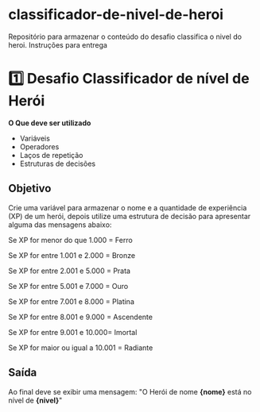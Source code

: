 # classificador-de-nivel-de-heroi
Repositório para armazenar o conteúdo do desafio classifica o nivel do heroi.
Instruções para entrega
# 1️⃣ Desafio Classificador de nível de Herói

**O Que deve ser utilizado**

- Variáveis
- Operadores
- Laços de repetição
- Estruturas de decisões

## Objetivo

Crie uma variável para armazenar o nome e a quantidade de experiência (XP) de um herói, depois utilize uma estrutura de decisão para apresentar alguma das mensagens abaixo:

 Se XP for menor do que 1.000 = Ferro
 
 Se XP for entre 1.001 e 2.000 = Bronze
 
 Se XP for entre 2.001 e 5.000 = Prata
 
 Se XP for entre 5.001 e 7.000 = Ouro
 
 Se XP for entre 7.001 e 8.000 = Platina
 
 Se XP for entre 8.001 e 9.000 = Ascendente
 
 Se XP for entre 9.001 e 10.000= Imortal
 
 Se XP for maior ou igual a 10.001 = Radiante

## Saída

Ao final deve se exibir uma mensagem:
"O Herói de nome **{nome}** está no nível de **{nivel}**"
